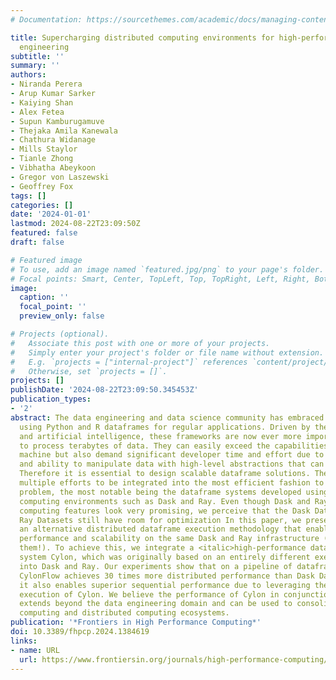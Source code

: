 ```yaml
---
# Documentation: https://sourcethemes.com/academic/docs/managing-content/

title: Supercharging distributed computing environments for high-performance data
  engineering
subtitle: ''
summary: ''
authors:
- Niranda Perera
- Arup Kumar Sarker
- Kaiying Shan
- Alex Fetea
- Supun Kamburugamuve
- Thejaka Amila Kanewala
- Chathura Widanage
- Mills Staylor
- Tianle Zhong
- Vibhatha Abeykoon
- Gregor von Laszewski
- Geoffrey Fox
tags: []
categories: []
date: '2024-01-01'
lastmod: 2024-08-22T23:09:50Z
featured: false
draft: false

# Featured image
# To use, add an image named `featured.jpg/png` to your page's folder.
# Focal points: Smart, Center, TopLeft, Top, TopRight, Left, Right, BottomLeft, Bottom, BottomRight.
image:
  caption: ''
  focal_point: ''
  preview_only: false

# Projects (optional).
#   Associate this post with one or more of your projects.
#   Simply enter your project's folder or file name without extension.
#   E.g. `projects = ["internal-project"]` references `content/project/deep-learning/index.md`.
#   Otherwise, set `projects = []`.
projects: []
publishDate: '2024-08-22T23:09:50.345453Z'
publication_types:
- '2'
abstract: The data engineering and data science community has embraced the idea of
  using Python and R dataframes for regular applications. Driven by the big data revolution
  and artificial intelligence, these frameworks are now ever more important in order
  to process terabytes of data. They can easily exceed the capabilities of a single
  machine but also demand significant developer time and effort due to their convenience
  and ability to manipulate data with high-level abstractions that can be optimized.
  Therefore it is essential to design scalable dataframe solutions. There have been
  multiple efforts to be integrated into the most efficient fashion to tackle this
  problem, the most notable being the dataframe systems developed using distributed
  computing environments such as Dask and Ray. Even though Dask and Ray's distributed
  computing features look very promising, we perceive that the Dask Dataframes and
  Ray Datasets still have room for optimization In this paper, we present CylonFlow,
  an alternative distributed dataframe execution methodology that enables state-of-the-art
  performance and scalability on the same Dask and Ray infrastructure (<italic>supercharging</italic>
  them!). To achieve this, we integrate a <italic>high-performance dataframe</italic>
  system Cylon, which was originally based on an entirely different execution paradigm,
  into Dask and Ray. Our experiments show that on a pipeline of dataframe operators,
  CylonFlow achieves 30 times more distributed performance than Dask Dataframes. Interestingly,
  it also enables superior sequential performance due to leveraging the native C++
  execution of Cylon. We believe the performance of Cylon in conjunction with CylonFlow
  extends beyond the data engineering domain and can be used to consolidate high-performance
  computing and distributed computing ecosystems.
publication: '*Frontiers in High Performance Computing*'
doi: 10.3389/fhpcp.2024.1384619
links:
- name: URL
  url: https://www.frontiersin.org/journals/high-performance-computing/articles/10.3389/fhpcp.2024.1384619
---
```

